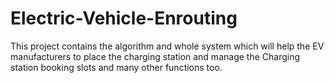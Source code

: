# Electric-Vehicle-Enrouting
This project contains the algorithm and whole system which will help the EV manufacturers to place the charging station and manage the Charging station booking slots and many other functions too.
